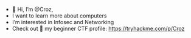 - 👋 Hi, I’m @Croz,
- I want to learn more about computers
- I’m interested in Infosec and Networking
- Check out 👀 my beginner CTF profile: https://tryhackme.com/p/Croz
